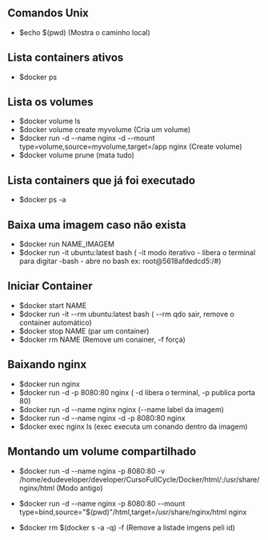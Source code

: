 ## Comandos Unix

- $echo $(pwd) (Mostra o caminho local)

## Lista containers ativos

- $docker ps

## Lista os volumes

- $docker volume ls
- $docker volume create myvolume (Cria um volume)
- $docker run -d --name nginx -d --mount type=volume,source=myvolume,target=/app nginx (Create volume)
- $docker volume prune (mata tudo)

## Lista containers que já foi executado

- $docker ps -a

## Baixa uma imagem caso não exista

- $docker run NAME_IMAGEM
- $docker run -it ubuntu:latest bash (
    -it modo iterativo - libera o terminal para digitar
    -bash - abre no bash ex: root@5618afdedcd5:/#)

## Iniciar Container

- $docker start NAME
- $docker run -it --rm ubuntu:latest bash (
    --rm qdo sair, remove o container automático)
- $docker stop NAME (par um container)
- $docker rm NAME (Remove um conainer, -f força)

## Baixando nginx

- $docker run nginx
- $docker run -d -p 8080:80 nginx (
    -d libera o terminal, -p publica porta 80)
- $docker run -d --name nginx nginx (--name label da imagem)
- $docker run -d --name nginx -d -p 8080:80 nginx
- $docker exec nginx ls (exec executa um conando dentro da imagem)

## Montando um volume compartilhado

- $docker run -d --name nginx -p 8080:80 -v /home/edudeveloper/developer/CursoFullCycle/Docker/html/:/usr/share/nginx/html (Modo antigo)
- $docker run -d --name nginx -p 8080:80 --mount type=bind,source="$(pwd)"/html,target=/usr/share/nginx/html nginx

- $docker rm $(docker s -a -q) -f (Remove a listade imgens peli id)
